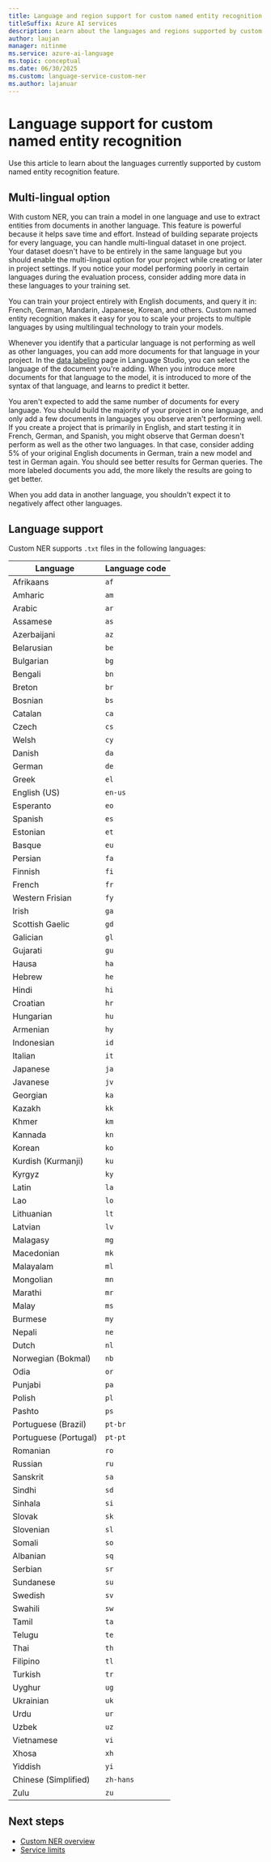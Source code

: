 ```yaml
---
title: Language and region support for custom named entity recognition
titleSuffix: Azure AI services
description: Learn about the languages and regions supported by custom named entity recognition.
author: laujan
manager: nitinme
ms.service: azure-ai-language
ms.topic: conceptual
ms.date: 06/30/2025
ms.custom: language-service-custom-ner
ms.author: lajanuar
---
```


# Language support for custom named entity recognition

Use this article to learn about the languages currently supported by custom named entity recognition feature.

## Multi-lingual option

With custom NER, you can train a model in one language and use to extract entities from documents in another language. This feature is powerful because it helps save time and effort. Instead of building separate projects for every language, you can handle multi-lingual dataset in one project. Your dataset doesn't have to be entirely in the same language but you should enable the multi-lingual option for your project while creating or later in project settings. If you notice your model performing poorly in certain languages during the evaluation process, consider adding more data in these languages to your training set.


You can train your project entirely with English documents, and query it in: French, German, Mandarin, Japanese, Korean, and others. Custom named entity recognition 
makes it easy for you to scale your projects to multiple languages by using multilingual technology to train your models.

Whenever you identify that a particular language is not performing as well as other languages, you can add more documents for that language in your project. In the [data labeling](how-to/tag-data.md) page in Language Studio, you can select the language of the document you're adding. When you introduce more documents for that language to the model, it is introduced to more of the syntax of that language, and learns to predict it better.

You aren't expected to add the same number of documents for every language. You should build the majority of your project in one language, and only add a few documents in languages you observe aren't performing well. If you create a project that is primarily in English, and start testing it in French, German, and Spanish, you might observe that German doesn't perform as well as the other two languages. In that case, consider adding 5% of your original English documents in German, train a new model and test in German again. You should see better results for German queries. The more labeled documents you add, the more likely the results are going to get better. 

When you add data in another language, you shouldn't expect it to negatively affect other languages. 

## Language support

Custom NER supports `.txt` files in the following languages:

| Language | Language code |
| --- | --- |
| Afrikaans | `af` |
| Amharic | `am` |
| Arabic | `ar` |
| Assamese | `as` |
| Azerbaijani | `az` |
| Belarusian | `be` |
| Bulgarian | `bg` |
| Bengali | `bn` |
| Breton | `br` |
| Bosnian | `bs` |
| Catalan | `ca` |
| Czech | `cs` |
| Welsh | `cy` |
| Danish | `da` |
| German | `de` 
| Greek | `el` |
| English (US) | `en-us` |
| Esperanto | `eo` |
| Spanish | `es` |
| Estonian | `et` |
| Basque | `eu` |
| Persian | `fa` |
| Finnish | `fi` |
| French | `fr` |
| Western Frisian | `fy` |
| Irish | `ga` |
| Scottish Gaelic | `gd` |
| Galician | `gl` |
| Gujarati | `gu` |
| Hausa | `ha` |
| Hebrew | `he` |
| Hindi | `hi` |
| Croatian | `hr` |
| Hungarian | `hu` |
| Armenian | `hy` |
| Indonesian | `id` |
| Italian | `it` |
| Japanese | `ja` |
| Javanese | `jv` |
| Georgian | `ka` |
| Kazakh | `kk` |
| Khmer | `km` |
| Kannada | `kn` |
| Korean | `ko` |
| Kurdish (Kurmanji) | `ku` |
| Kyrgyz | `ky` |
| Latin | `la` |
| Lao | `lo` |
| Lithuanian | `lt` |
| Latvian | `lv` |
| Malagasy | `mg` |
| Macedonian | `mk` |
| Malayalam | `ml` |
| Mongolian | `mn` |
| Marathi | `mr` |
| Malay | `ms` |
| Burmese | `my` |
| Nepali | `ne` |
| Dutch | `nl` |
| Norwegian (Bokmal) | `nb` |
| Odia | `or` |
| Punjabi | `pa` |
| Polish | `pl` |
| Pashto | `ps` |
| Portuguese (Brazil) | `pt-br` |
| Portuguese (Portugal) | `pt-pt` |
| Romanian | `ro` |
| Russian | `ru` |
| Sanskrit | `sa` |
| Sindhi | `sd` |
| Sinhala | `si` |
| Slovak | `sk` |
| Slovenian | `sl` |
| Somali | `so` |
| Albanian | `sq` |
| Serbian | `sr` |
| Sundanese | `su` |
| Swedish | `sv` |
| Swahili | `sw` |
| Tamil | `ta` |
| Telugu | `te` |
| Thai | `th` |
| Filipino | `tl` |
| Turkish | `tr` |
| Uyghur | `ug` |
| Ukrainian | `uk` |
| Urdu | `ur` |
| Uzbek | `uz` |
| Vietnamese | `vi` |
| Xhosa | `xh` |
| Yiddish | `yi` |
| Chinese (Simplified) | `zh-hans` |
| Zulu | `zu` | 

## Next steps

* [Custom NER overview](overview.md)
* [Service limits](service-limits.md)
